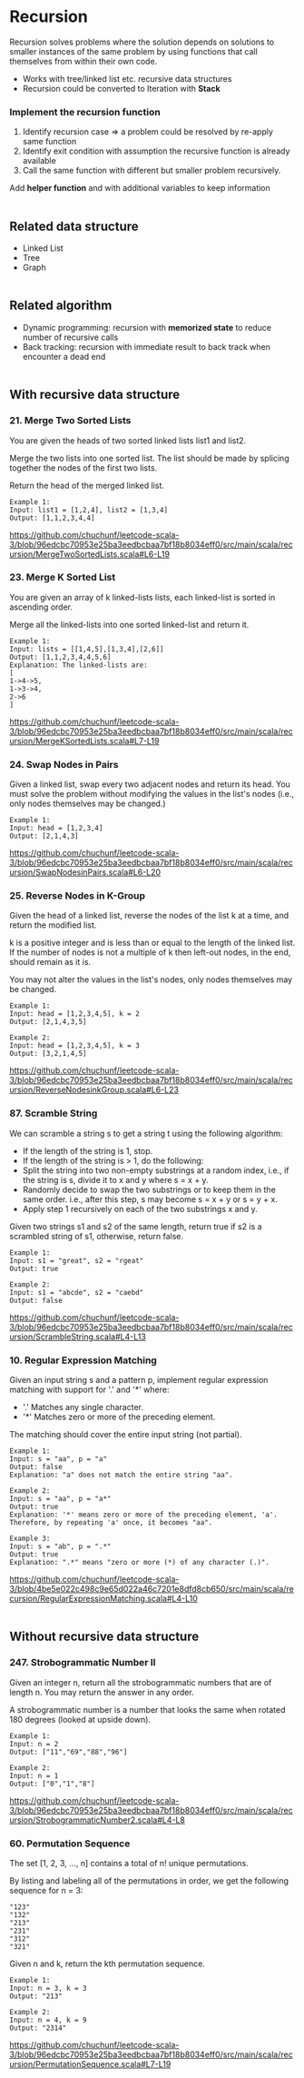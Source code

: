 # Recursion
Recursion solves problems where the solution depends on solutions to smaller instances of the same problem by using functions that call themselves from within their own code.
- Works with tree/linked list etc. recursive data structures 
- Recursion could be converted to Iteration with **Stack**

### Implement the recursion function 
1. Identify recursion case => a problem could be resolved by re-apply same function
2. Identify exit condition with assumption the recursive function is already available
3. Call the same function with different but smaller problem recursively.

Add **helper function** and with additional variables to keep information
<br><br>

## Related data structure
- Linked List
- Tree
- Graph
<br><br>

## Related algorithm
- Dynamic programming: recursion with **memorized state** to reduce number of recursive calls
- Back tracking: recursion with immediate result to back track when encounter a dead end
<br><br>

## With recursive data structure
### 21. Merge Two Sorted Lists
You are given the heads of two sorted linked lists list1 and list2.

Merge the two lists into one sorted list. The list should be made by splicing together the nodes of the first two lists.

Return the head of the merged linked list.
```
Example 1:
Input: list1 = [1,2,4], list2 = [1,3,4]
Output: [1,1,2,3,4,4]
```
https://github.com/chuchunf/leetcode-scala-3/blob/96edcbc70953e25ba3eedbcbaa7bf18b8034eff0/src/main/scala/recursion/MergeTwoSortedLists.scala#L6-L19

### 23. Merge K Sorted List
You are given an array of k linked-lists lists, each linked-list is sorted in ascending order.

Merge all the linked-lists into one sorted linked-list and return it.
```
Example 1:
Input: lists = [[1,4,5],[1,3,4],[2,6]]
Output: [1,1,2,3,4,4,5,6]
Explanation: The linked-lists are:
[
1->4->5,
1->3->4,
2->6
]
```
https://github.com/chuchunf/leetcode-scala-3/blob/96edcbc70953e25ba3eedbcbaa7bf18b8034eff0/src/main/scala/recursion/MergeKSortedLists.scala#L7-L19

### 24. Swap Nodes in Pairs
Given a linked list, swap every two adjacent nodes and return its head. You must solve the problem without modifying the values in the list's nodes (i.e., only nodes themselves may be changed.)
```
Example 1:
Input: head = [1,2,3,4]
Output: [2,1,4,3]
```
https://github.com/chuchunf/leetcode-scala-3/blob/96edcbc70953e25ba3eedbcbaa7bf18b8034eff0/src/main/scala/recursion/SwapNodesinPairs.scala#L6-L20

### 25. Reverse Nodes in K-Group 
Given the head of a linked list, reverse the nodes of the list k at a time, and return the modified list.

k is a positive integer and is less than or equal to the length of the linked list. If the number of nodes is not a multiple of k then left-out nodes, in the end, should remain as it is.

You may not alter the values in the list's nodes, only nodes themselves may be changed.
```
Example 1:
Input: head = [1,2,3,4,5], k = 2
Output: [2,1,4,3,5]

Example 2:
Input: head = [1,2,3,4,5], k = 3
Output: [3,2,1,4,5]
```
https://github.com/chuchunf/leetcode-scala-3/blob/96edcbc70953e25ba3eedbcbaa7bf18b8034eff0/src/main/scala/recursion/ReverseNodesinkGroup.scala#L6-L23

### 87. Scramble String
We can scramble a string s to get a string t using the following algorithm:

* If the length of the string is 1, stop.
* If the length of the string is > 1, do the following:
* Split the string into two non-empty substrings at a random index, i.e., if the string is s, divide it to x and y where s = x + y.
* Randomly decide to swap the two substrings or to keep them in the same order. i.e., after this step, s may become s = x + y or s = y + x.
* Apply step 1 recursively on each of the two substrings x and y.

Given two strings s1 and s2 of the same length, return true if s2 is a scrambled string of s1, otherwise, return false.
```
Example 1:
Input: s1 = "great", s2 = "rgeat"
Output: true

Example 2:
Input: s1 = "abcde", s2 = "caebd"
Output: false
```
https://github.com/chuchunf/leetcode-scala-3/blob/96edcbc70953e25ba3eedbcbaa7bf18b8034eff0/src/main/scala/recursion/ScrambleString.scala#L4-L13

### 10. Regular Expression Matching
Given an input string s and a pattern p, implement regular expression matching with support for '.' and '*' where:

* '.' Matches any single character.
* '*' Matches zero or more of the preceding element.

The matching should cover the entire input string (not partial).
```
Example 1:
Input: s = "aa", p = "a"
Output: false
Explanation: "a" does not match the entire string "aa".

Example 2:
Input: s = "aa", p = "a*"
Output: true
Explanation: '*' means zero or more of the preceding element, 'a'. Therefore, by repeating 'a' once, it becomes "aa".

Example 3:
Input: s = "ab", p = ".*"
Output: true
Explanation: ".*" means "zero or more (*) of any character (.)".
```
https://github.com/chuchunf/leetcode-scala-3/blob/4be5e022c498c9e65d022a46c7201e8dfd8cb650/src/main/scala/recursion/RegularExpressionMatching.scala#L4-L10
<br><br>

## Without recursive data structure
### 247. Strobogrammatic Number II
Given an integer n, return all the strobogrammatic numbers that are of length n. You may return the answer in any order.

A strobogrammatic number is a number that looks the same when rotated 180 degrees (looked at upside down).
```
Example 1:
Input: n = 2
Output: ["11","69","88","96"]

Example 2:
Input: n = 1
Output: ["0","1","8"]
```
https://github.com/chuchunf/leetcode-scala-3/blob/96edcbc70953e25ba3eedbcbaa7bf18b8034eff0/src/main/scala/recursion/StrobogrammaticNumber2.scala#L4-L8

### 60. Permutation Sequence 
The set [1, 2, 3, ..., n] contains a total of n! unique permutations.

By listing and labeling all of the permutations in order, we get the following sequence for n = 3:
```
"123"
"132"
"213"
"231"
"312"
"321"
```
Given n and k, return the kth permutation sequence.
```
Example 1:
Input: n = 3, k = 3
Output: "213"

Example 2:
Input: n = 4, k = 9
Output: "2314"
```
https://github.com/chuchunf/leetcode-scala-3/blob/96edcbc70953e25ba3eedbcbaa7bf18b8034eff0/src/main/scala/recursion/PermutationSequence.scala#L7-L19
